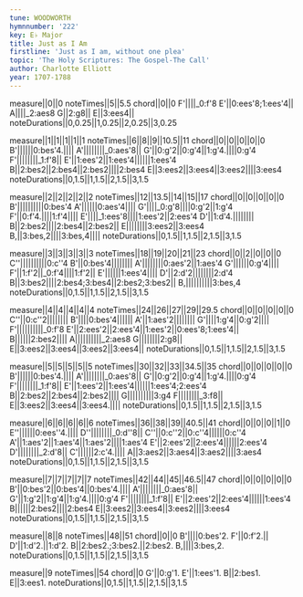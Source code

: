 ```yaml
---
tune: WOODWORTH
hymnnumber: '222'
key: E♭ Major
title: Just as I Am
firstline: 'Just as I am, without one plea'
topic: 'The Holy Scriptures: The Gospel-The Call'
author: Charlotte Elliott
year: 1707-1788
---
```

measure||0||0
noteTimes||5||5.5
chord||0||0
F'||||_0:f'8
E'||0:ees'8;1:ees'4||
A||||_2:aes8
G||2:g8||
E||3:ees4||
noteDurations||0,0.25||1,0.25||2,0.25||3,0.25

measure||1||1||1||1||1
noteTimes||6||8||9||10.5||11
chord||0||0||0||0||0
B'||||||0:bes'4.||||
A'||||||||_0:aes'8||
G'||0:g'2||0:g'4||1:g'4.||||0:g'4
F'||||||||_1:f'8||
E'||1:ees'2||1:ees'4||||||1:ees'4
B||2:bes2||2:bes4||2:bes2||||2:bes4
E||3:ees2||3:ees4||3:ees2||||3:ees4
noteDurations||0,1.5||1,1.5||2,1.5||3,1.5

measure||2||2||2||2||2
noteTimes||12||13.5||14||15||17
chord||0||0||0||0||0
B'||||||||||0:bes'4
A'||||||0:aes'4||||
G'||||_0:g'8||||0:g'2||1:g'4
F'||0:f'4.||||1:f'4||||
E'||||_1:ees'8||||1:ees'2||2:ees'4
D'||1:d'4.||||||||
B||2:bes2||||2:bes4||2:bes2||
E||||||||3:ees2||3:ees4
B,||3:bes,2||||3:bes,4||||
noteDurations||0,1.5||1,1.5||2,1.5||3,1.5

measure||3||3||3||3||3
noteTimes||18||19||20||21||23
chord||0||2||0||0||0
C''||||||||||0:c''4
B'||0:bes'4||||||||
A'||||||||0:aes'2||1:aes'4
G'||||||0:g'4||||
F'||1:f'2||_0:f'4||||1:f'2||
E'||||||1:ees'4||||
D'||2:d'2||||||||2:d'4
B||3:bes2||||2:bes4;3:bes4||2:bes2;3:bes2||
B,||||||||||3:bes,4
noteDurations||0,1.5||1,1.5||2,1.5||3,1.5

measure||4||4||4||4||4
noteTimes||24||26||27||29||29.5
chord||0||0||0||0||0
C''||0:c''2||||||||
B'||||0:bes'4||||||
A'||1:aes'2||||||||
G'||||1:g'4||0:g'2||||
F'||||||||||_0:f'8
E'||2:ees'2||2:ees'4||1:ees'2||0:ees'8;1:ees'4||
B||||||2:bes2||||
A||||||||||_2:aes8
G||||||||2:g8||
E||3:ees2||3:ees4||3:ees2||3:ees4||
noteDurations||0,1.5||1,1.5||2,1.5||3,1.5

measure||5||5||5||5||5
noteTimes||30||32||33||34.5||35
chord||0||0||0||0||0
B'||||||0:bes'4.||||
A'||||||||_0:aes'8||
G'||0:g'2||0:g'4||1:g'4.||||0:g'4
F'||||||||_1:f'8||
E'||1:ees'2||1:ees'4||||||1:ees'4;2:ees'4
B||2:bes2||2:bes4||2:bes2||||
G||||||||||3:g4
F||||||||_3:f8||
E||3:ees2||3:ees4||3:ees4.||||
noteDurations||0,1.5||1,1.5||2,1.5||3,1.5

measure||6||6||6||6||6
noteTimes||36||38||39||40.5||41
chord||0||0||0||1||0
E''||||||0:ees''4.||||
D''||||||||_0:d''8||
C''||0:c''2||0:c''4||||||0:c''4
A'||1:aes'2||1:aes'4||1:aes'2||||1:aes'4
E'||2:ees'2||2:ees'4||||||2:ees'4
D'||||||||_2:d'8||
C'||||||2:c'4.||||
A||3:aes2||3:aes4||3:aes2||||3:aes4
noteDurations||0,1.5||1,1.5||2,1.5||3,1.5

measure||7||7||7||7||7
noteTimes||42||44||45||46.5||47
chord||0||0||0||0||0
B'||0:bes'2||0:bes'4||0:bes'4.||||
A'||||||||_0:aes'8||
G'||1:g'2||1:g'4||1:g'4.||||0:g'4
F'||||||||_1:f'8||
E'||2:ees'2||2:ees'4||||||1:ees'4
B||||||2:bes2||||2:bes4
E||3:ees2||3:ees4||3:ees2||||3:ees4
noteDurations||0,1.5||1,1.5||2,1.5||3,1.5

measure||8||8
noteTimes||48||51
chord||0||0
B'||||0:bes'2.
F'||0:f'2.||
D'||1:d'2.||1:d'2.
B||2:bes2.;3:bes2.||2:bes2.
B,||||3:bes,2.
noteDurations||0,1.5||1,1.5||2,1.5||3,1.5

measure||9
noteTimes||54
chord||0
G'||0:g'1.
E'||1:ees'1.
B||2:bes1.
E||3:ees1.
noteDurations||0,1.5||1,1.5||2,1.5||3,1.5

